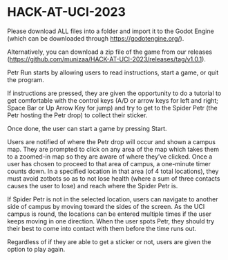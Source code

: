 # HACK-AT-UCI-2023

Please download ALL files into a folder and import it to the Godot Engine (which can be downloaded through https://godotengine.org/).

Alternatively, you can download a zip file of the game from our releases (https://github.com/munizaa/HACK-AT-UCI-2023/releases/tag/v1.0.1).

Petr Run starts by allowing users to read instructions, start a game, or quit the program. 

If instructions are pressed, they are given the opportunity to do a tutorial to get comfortable with the control keys (A/D or arrow keys for left and right; Space Bar or Up Arrow Key for jump) and try to get to the Spider Petr (the Petr hosting the Petr drop) to collect their sticker.

Once done, the user can start a game by pressing Start. 

Users are notified of where the Petr drop will occur and shown a campus map. They are prompted to click on any area of the map which takes them to a zoomed-in map so they are aware of where they’ve clicked. Once a user has chosen to proceed to that area of campus, a one-minute timer counts down. In a specified location in that area (of 4 total locations), they must avoid zotbots so as to not lose health (where a sum of three contacts causes the user to lose) and reach where the Spider Petr is. 

If Spider Petr is not in the selected location, users can navigate to another side of campus by moving toward the sides of the screen. As the UCI campus is round, the locations can be entered multiple times if the user keeps moving in one direction. When the user spots Petr, they should try their best to come into contact with them before the time runs out. 

Regardless of if they are able to get a sticker or not, users are given the option to play again.
